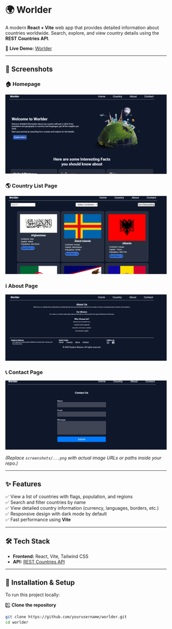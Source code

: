 # 🌍 Worlder

A modern **React + Vite** web app that provides detailed information about countries worldwide. Search, explore, and view country details using the **REST Countries API**.

🔗 **Live Demo:** [Worlder](https://worlder-np.netlify.app/)

---

## 📸 Screenshots

### 🏠 Homepage
![Homepage](public/screenshots/home.png)

### 🌎 Country List Page
![Country List](public/screenshots/country.png)



### ℹ️ About Page
![About](public/screenshots/about.png)

### 📞 Contact Page
![Contact](public/screenshots/contact.png)

*(Replace `screenshots/...png` with actual image URLs or paths inside your repo.)*

---

## ✨ Features

✅ View a list of countries with flags, population, and regions  
✅ Search and filter countries by name  
✅ View detailed country information (currency, languages, borders, etc.)  
✅ Responsive design with dark mode by default  
✅ Fast performance using **Vite**  

---

## 🛠️ Tech Stack

- **Frontend:** React, Vite, Tailwind CSS  
- **API:** [REST Countries API](https://restcountries.com/v3.1/)  

---

## 🚀 Installation & Setup

To run this project locally:

1️⃣ **Clone the repository**  
```sh
git clone https://github.com/yourusername/worlder.git
cd worlder
